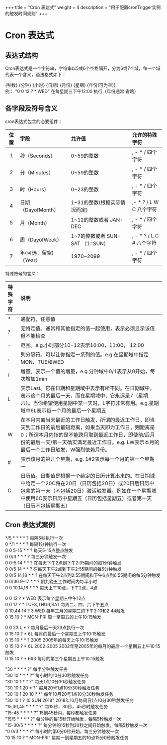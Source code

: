 +++
title = "Cron 表达式"
weight = 4
description = "用于配置cronTrigger实例的触发时间规则"
+++

# Cron 表达式

## 表达式结构

Cron表达式是一个字符串，字符串以5或6个空格隔开，分为6或7个域，每一个域代表一个含义，语法格式如下：

{秒数} {分钟} {小时} {日期} {月份} {星期} {年份(可为空)}  
例：  "0 0 12 ? * WED" 在每星期三下午12:00 执行（年份通常 省略）

## 各字段及符号含义

cron表达式包含的必要组件：

位置 | 字段 | 允许值 | 允许的特殊字符
:---:|:---|:---|:---
1|秒（Seconds）|0~59的整数|	, - * /  四个字符
2|分（Minutes）|0~59的整数|	, - * /  四个字符
3|时（Hours）|0~23的整数|, - * /  四个字符
4|日期（DayofMonth）	|1~31的整数(根据实际情况而定)|,- * ? / L W C 八个字符
5|月（Month）|1~12的整数或者 JAN-DEC|, - * / 四个字符
6|周（DayofWeek）|1~7的整数或者 SUN-SAT （1=SUN）|, - * ? / L C # 八个字符
7|年(可选，留空)（Year）|1970~2099|, - * /  四个字符

特殊符号的含义：

特殊字符 | 说明
:---|:---
*|通配符，任意值
?|无特定值。通常和其他指定的值一起使用，表示必须显示该值但不能检查
-|范围。e.g.小时部分10-12表示10:00，11:00， 12:00
,|列分隔符。可以让你指定一系列的值。e.g.在星期域中指定MON、TUE和WED
/|增量。表示一个值的增量，e.g.分钟域中0/1表示从0开始，每次增加1min
L|表示Last。它在日期和星期域中表示有所不同。在日期域中，表示这个月的最后一天，而在星期域中，它永远是7（星期六）。当你希望使用星期中某一天时，L字符非常有用。e.g.星期域中6L表示每一个月的最后一个星期五
W|在本月内离当天最近的工作日触发，所谓的最近工作日，即当天到工作日的前后最短距离，如果当天即为工作日，则距离是0；所谓本月内指的是不能跨月取到最近工作日，即使前/后月份的最后一天/第一天确实满足最近工作日。e.g. LW表示本月的最后一个工作日触发，W强烈依赖月份。
#|表示该月的第几个星期，e.g. 1#2表示每一个月的第一个星期一
C|日历值。日期值是根据一个给定的日历计算出来的。在日期域中给定一个20C将在20日（日历包括20日）或20日后日历中包含的第一天（不包括20日）激活触发器。例如在一个星期域中使用6C表示日历中星期五（日历包括星期五）或者第一天（日历不包括星期五）


## Cron 表达式案例

*/5 * * * * ? 每隔5秒执行一次  
0 */1 * * * ? 每隔1分钟执行一次  
0 0 5-15 * * ? 每天5-15点整点触发  
0 0/3 * * * ? 每三分钟触发一次  
0 0-5 14 * * ? 在每天下午2点到下午2:05期间的每1分钟触发   
0 0/5 14 * * ? 在每天下午2点到下午2:55期间的每5分钟触发  
0 0/5 14,18 * * ? 在每天下午2点到2:55期间和下午6点到6:55期间的每5分钟触发  
0 0/30 9-17 * * ? 朝九晚五工作时间内每半小时  
0 0 10,14,16 * * ? 每天上午10点，下午2点，4点   

0 0 12 ? * WED 表示每个星期三中午12点  
0 0 17 ? * TUES,THUR,SAT 每周二、四、六下午五点  
0 10,44 14 ? 3 WED 每年三月的星期三的下午2:10和2:44触发   
0 15 10 ? * MON-FRI 周一至周五的上午10:15触发  

0 0 23 L * ? 每月最后一天23点执行一次    
0 15 10 ? * 6L 每月的最后一个星期五上午10:15触发   
0 15 10 * * ? 2005 2005年的每天上午10:15触发   
0 15 10 ? * 6L 2002-2005 2002年至2005年的每月的最后一个星期五上午10:15触发   
0 15 10 ? * 6#3 每月的第三个星期五上午10:15触发  

"30 * * * * ?" 每半分钟触发任务  
"30 10 * * * ?" 每小时的10分30秒触发任务  
"30 10 1 * * ?" 每天1点10分30秒触发任务  
"30 10 1 20 * ?" 每月20号1点10分30秒触发任务  
"30 10 1 20 10 ? *" 每年10月20号1点10分30秒触发任务  
"30 10 1 ? 10 SUN 2018" 2018年10月每周日1点10分30秒触发任务  
"15,30,45 * * * * ?" 每15秒，30秒，45秒时触发任务  
"15-45 * * * * ?" 15到45秒内，每秒都触发任务  
"15/5 * * * * ?" 每分钟的每15秒开始触发，每隔5秒触发一次  
"15-30/5 * * * * ?" 每分钟的15秒到30秒之间开始触发，每隔5秒触发一次  
"0 0/3 * * * ?" 每小时的第0分0秒开始，每三分钟触发一次  
"0 15 10 ? * MON-FRI" 星期一到星期五的10点15分0秒触发任务  